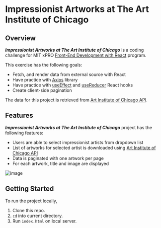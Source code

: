 # Impressionist Artworks at The Art Institute of Chicago
## Overview
***Impressionist Artworks at The Art Institute of Chicago*** is a coding challenge for MIT xPRO [Front-End Development with React](https://executive-ed.xpro.mit.edu/front-end-development-react?utm_source=Google&utm_medium=c&utm_term=%2Bmit%20%2B%20react&utm_location=9033313&utm_campaign=B-365D_US_GG_SE_FREN_Brand&utm_content=MIT-Front-End-Development&gclid=Cj0KCQjwsqmEBhDiARIsANV8H3Y7VF1IsEfTGFApZ8oXItAFXl_Kjvnipt8rh6ji4XkwSCj-3m3z6tIaAnHGEALw_wcB) program.

This exercise has the following goals:
* Fetch, and render data from external source with React
* Have practice with [Axios](https://github.com/axios/axios) library
* Have practice with [useEffect](https://reactjs.org/docs/hooks-effect.html) and [useReducer](https://reactjs.org/docs/hooks-reference.html) React hooks
* Create client-side pagination

The data for this project is retrieved from [Art Institute of Chicago API](https://api.artic.edu/docs/).
## Features
***Impressionist Artworks at The Art Institute of Chicago*** project has the following features:
* Users are able to select impressionist artists from dropdown list
* List of artworks for selected artist is downloaded using [Art Institute of Chicago API](https://api.artic.edu/docs/)
* Data is paginated with one artwork per page
* For each artwork, title and image are displayed

![image](https://user-images.githubusercontent.com/53233637/117895053-77271d00-b272-11eb-8d5b-c5e0360dc820.png)
## Getting Started
To run the project locally,
1. Clone this repo.
2. ```cd``` into current directory.
3. Run ```index.html``` on local server.
